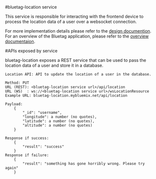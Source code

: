 #bluetag-location service

This service is responsible for interacting with the frontend device to process the location data of a user over a websocket connection.

For more implementation details please refer to the [design documention](../../../bluetag-docs/blob/master/bluetag-backend-implementation-details.md).  For an overview of the Bluetag application, please refer to the [overview documentaion](../../../bluetag/blob/master/README.md).

#APIs exposed by service

bluetag-location exposes a REST service that can be used to pass the location data of a user and store it in a database.

```
Location API: API to update the location of a user in the database.

Method: PUT
URL (REST): <bluetag-location service url>/api/location
URL (WS)  : ws://<bluetag-location service url>/wsLocationResource
Example URL: bluetag-location.mybluemix.net/api/location

Payload: 
	{
		"_id": "username",
		"longitude": a number (no quotes),
		"latitude": a number (no quotes),
		"altitude": a number (no quotes)
	}
	
Response if success:
	{
		"result": "success"
	}
Response if failure:
	{	
		"result": "something has gone horribly wrong. Please try again"
	}
```